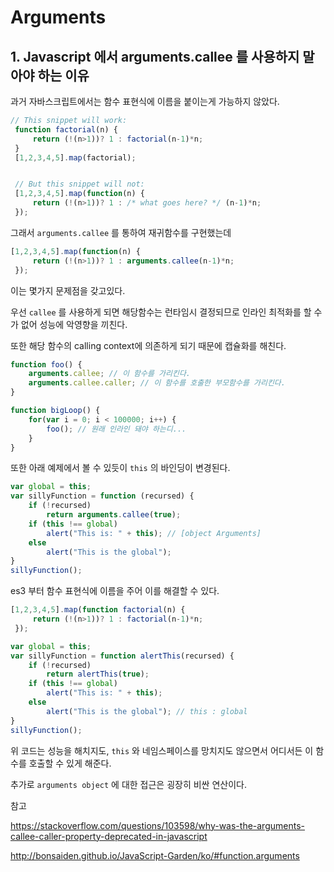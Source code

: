 # Arguments



## 1. Javascript 에서 arguments.callee 를 사용하지 말아야 하는 이유



과거 자바스크립트에서는 함수 표현식에 이름을 붙이는게 가능하지 않았다. 

```javascript
// This snippet will work:
 function factorial(n) {
     return (!(n>1))? 1 : factorial(n-1)*n;
 }
 [1,2,3,4,5].map(factorial);


 // But this snippet will not:
 [1,2,3,4,5].map(function(n) {
     return (!(n>1))? 1 : /* what goes here? */ (n-1)*n;
 });
```

그래서 `arguments.callee` 를 통하여 재귀함수를 구현했는데

```javascript
[1,2,3,4,5].map(function(n) {
     return (!(n>1))? 1 : arguments.callee(n-1)*n;
 });
```

이는 몇가지 문제점을 갖고있다.

우선 `callee` 를 사용하게 되면 해당함수는 런타임시 결정되므로 인라인 최적화를 할 수 가 없어 성능에 악영향을 끼친다.

또한 해당 함수의 calling context에 의존하게 되기 때문에 캡슐화를 해친다.

```javascript
function foo() {
    arguments.callee; // 이 함수를 가리킨다.
    arguments.callee.caller; // 이 함수를 호출한 부모함수를 가리킨다.
}

function bigLoop() {
    for(var i = 0; i < 100000; i++) {
        foo(); // 원래 인라인 돼야 하는디...
    }
}
```



또한 아래 예제에서 볼 수 있듯이 `this` 의 바인딩이 변경된다.

```javascript
var global = this;
var sillyFunction = function (recursed) {
    if (!recursed)
        return arguments.callee(true);
    if (this !== global)
        alert("This is: " + this); // [object Arguments]
    else
        alert("This is the global");
}
sillyFunction();
```



es3 부터 함수 표현식에 이름을 주어 이를 해결할 수 있다.

```javascript
[1,2,3,4,5].map(function factorial(n) {
     return (!(n>1))? 1 : factorial(n-1)*n;
 });
```



```javascript
var global = this;
var sillyFunction = function alertThis(recursed) {
    if (!recursed)
        return alertThis(true);
    if (this !== global)
        alert("This is: " + this); 
    else
        alert("This is the global"); // this : global
}
sillyFunction();
```

위 코드는 성능을 해치지도, `this` 와 네임스페이스를 망치지도 않으면서 어디서든 이 함수를 호출할 수 있게 해준다.

추가로 `arguments object` 에 대한 접근은 굉장히 비싼 연산이다.



참고

https://stackoverflow.com/questions/103598/why-was-the-arguments-callee-caller-property-deprecated-in-javascript

http://bonsaiden.github.io/JavaScript-Garden/ko/#function.arguments